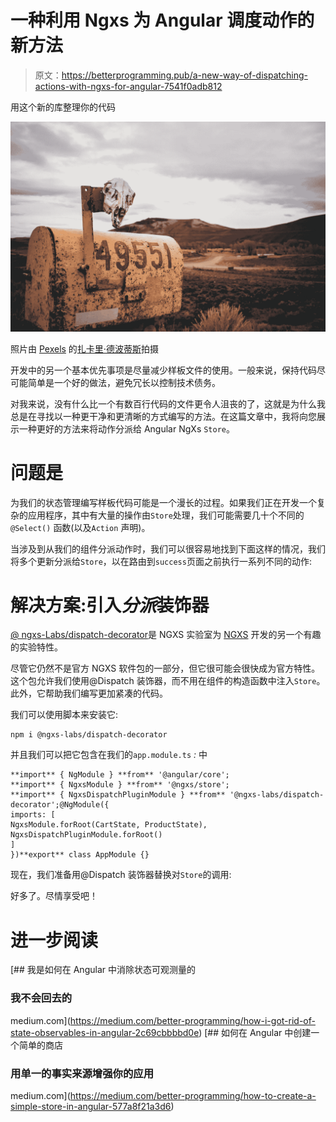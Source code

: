 # 一种利用 Ngxs 为 Angular 调度动作的新方法

> 原文：<https://betterprogramming.pub/a-new-way-of-dispatching-actions-with-ngxs-for-angular-7541f0adb812>

用这个新的库整理你的代码

![](img/154fbdfff9ef37f9aef9eaf8940efc5d.png)

照片由 [Pexels](https://www.pexels.com/photo/brown-and-black-wooden-wall-decor-1816230/?utm_content=attributionCopyText&utm_medium=referral&utm_source=pexels) 的[扎卡里·德波蒂斯](https://www.pexels.com/@zachtheshooter?utm_content=attributionCopyText&utm_medium=referral&utm_source=pexels)拍摄

开发中的另一个基本优先事项是尽量减少样板文件的使用。一般来说，保持代码尽可能简单是一个好的做法，避免冗长以控制技术债务。

对我来说，没有什么比一个有数百行代码的文件更令人沮丧的了，这就是为什么我总是在寻找以一种更干净和更清晰的方式编写的方法。在这篇文章中，我将向您展示一种更好的方法来将动作分派给 Angular NgXs `Store`。

# 问题是

为我们的状态管理编写样板代码可能是一个漫长的过程。如果我们正在开发一个复杂的应用程序，其中有大量的操作由`Store`处理，我们可能需要几十个不同的`@Select()` 函数(以及`Action` 声明)。

当涉及到从我们的组件分派动作时，我们可以很容易地找到下面这样的情况，我们将多个更新分派给`Store`，以在路由到`success`页面之前执行一系列不同的动作:

# 解决方案:引入*分派*装饰器

[@ ngxs-Labs/dispatch-decorator](https://www.npmjs.com/package/@ngxs-labs/dispatch-decorator)是 NGXS 实验室为 [NGXS](https://www.ngxs.io/) 开发的另一个有趣的实验特性。

尽管它仍然不是官方 NGXS 软件包的一部分，但它很可能会很快成为官方特性。这个包允许我们使用@Dispatch 装饰器，而不用在组件的构造函数中注入`Store`。此外，它帮助我们编写更加紧凑的代码。

我们可以使用脚本来安装它:

```
npm i @ngxs-labs/dispatch-decorator
```

并且我们可以把它包含在我们的`app.module.ts` *:* 中

```
**import** { NgModule } **from** '@angular/core';
**import** { NgxsModule } **from** '@ngxs/store';
**import** { NgxsDispatchPluginModule } **from** '@ngxs-labs/dispatch-decorator';@NgModule({
imports: [
NgxsModule.forRoot(CartState, ProductState),
NgxsDispatchPluginModule.forRoot()
]
})**export** class AppModule {}
```

现在，我们准备用@Dispatch 装饰器替换对`Store`的调用:

好多了。尽情享受吧！

# 进一步阅读

[](https://medium.com/better-programming/how-i-got-rid-of-state-observables-in-angular-2c69cbbbbd0e) [## 我是如何在 Angular 中消除状态可观测量的

### 我不会回去的

medium.com](https://medium.com/better-programming/how-i-got-rid-of-state-observables-in-angular-2c69cbbbbd0e) [](https://medium.com/better-programming/how-to-create-a-simple-store-in-angular-577a8f21a3d6) [## 如何在 Angular 中创建一个简单的商店

### 用单一的事实来源增强你的应用

medium.com](https://medium.com/better-programming/how-to-create-a-simple-store-in-angular-577a8f21a3d6)
